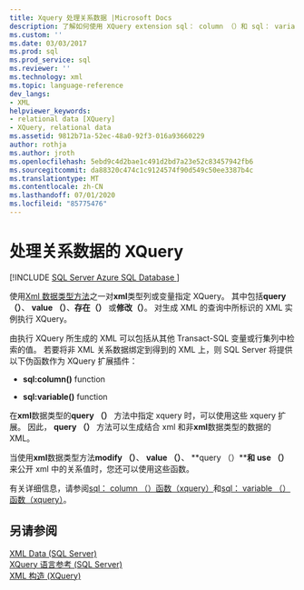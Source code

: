 ```yaml
---
title: Xquery 处理关系数据 |Microsoft Docs
description: 了解如何使用 XQuery extension sql： column （）和 sql： variable （）将非 XML 关系数据绑定到 XML。
ms.custom: ''
ms.date: 03/03/2017
ms.prod: sql
ms.prod_service: sql
ms.reviewer: ''
ms.technology: xml
ms.topic: language-reference
dev_langs:
- XML
helpviewer_keywords:
- relational data [XQuery]
- XQuery, relational data
ms.assetid: 9812b71a-52ec-48a0-92f3-016a93660229
author: rothja
ms.author: jroth
ms.openlocfilehash: 5ebd9c4d2bae1c491d2bd7a23e52c83457942fb6
ms.sourcegitcommit: da88320c474c1c9124574f90d549c50ee3387b4c
ms.translationtype: MT
ms.contentlocale: zh-CN
ms.lasthandoff: 07/01/2020
ms.locfileid: "85775476"
---
```

# <a name="xqueries-handling-relational-data"></a>处理关系数据的 XQuery
[!INCLUDE [SQL Server Azure SQL Database ](../includes/applies-to-version/sqlserver.md)]

  使用[Xml 数据类型方法](../t-sql/xml/xml-data-type-methods.md)之一对**xml**类型列或变量指定 XQuery。 其中包括**query （）**、 **value （）**、**存在（）** 或**修改（）**。 对生成 XML 的查询中所标识的 XML 实例执行 XQuery。  
  
 由执行 XQuery 所生成的 XML 可以包括从其他 Transact-SQL 变量或行集列中检索的值。 若要将非 XML 关系数据绑定到得到的 XML 上，则 SQL Server 将提供以下伪函数作为 XQuery 扩展插件：  
  
-   **sql:column()** function  
  
-   **sql:variable()** function  
  
 在**xml**数据类型的**query （）** 方法中指定 xquery 时，可以使用这些 xquery 扩展。 因此， **query （）** 方法可以生成结合 xml 和非**xml**数据类型的数据的 XML。  
  
 当使用**xml**数据类型方法**modify （）**、 **value （）**、 **query （）****和 use （）** 来公开 xml 中的关系值时，您还可以使用这些函数。  
  
 有关详细信息，请参阅[sql： column （）函数（xquery）](../xquery/xquery-extension-functions-sql-column.md)和[sql： variable （）函数（xquery）](../xquery/xquery-extension-functions-sql-variable.md)。  
  
## <a name="see-also"></a>另请参阅  
 [XML Data &#40;SQL Server&#41;](../relational-databases/xml/xml-data-sql-server.md)   
 [XQuery 语言参考 &#40;SQL Server&#41;](../xquery/xquery-language-reference-sql-server.md)   
 [XML 构造 &#40;XQuery&#41;](../xquery/xml-construction-xquery.md)  
  
  
